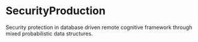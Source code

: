 # SecurityProduction
Security protection in database driven remote cognitive framework through mixed probabilistic data structures.
